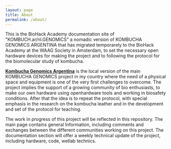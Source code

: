 ```yaml
---
layout: page
title: About
permalink: /about/
---
```


This is the BioHack Academy documentation site of "KOMBUCH.ar/nl.GENOMICS" a nomadic version of KOMBUCHA GENOMICS ARGENTINA that has migrated temporarely to the BioHack Academy at the WAAG Society in Amsterdam, to set the necessary open hardware devices for making the project and to following the protocol for the biomolecular study of kombucha.

[**Kombucha Genomics Argentina**](http://laola2020.github.io/blob/master/kombuch.ar.md) is the local version of the main KOMBUCHA GENOMICS project in my country where the need of a physical space and equipment is one of the very first challenges to overcome. The project implies the support of a growing community of bio enthusiasts, to make our own hardware using openhardware tools and working in biosafety conditions. After that the idea is to repeat the protocol, with special emphasis in the research on the kombucha leather and in the development and set of the protocol for teaching.

The work in progress of this project will be reflected in this repository. The main page contains general Information, including comments and exchanges between the different communities working on this project. The documentation section will offer a weekly technical update of the project, including hardware, code, wetlab technics. 
